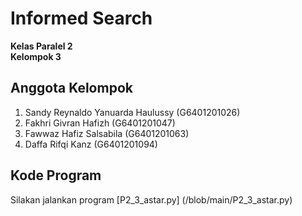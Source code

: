 # Informed Search
**Kelas Paralel 2** <br>
**Kelompok 3**
## Anggota Kelompok
1. Sandy Reynaldo Yanuarda Haulussy (G6401201026) 
2. Fakhri Givran Hafizh (G6401201047)
3. Fawwaz Hafiz Salsabila (G6401201063) 
4. Daffa Rifqi Kanz (G6401201094)
## Kode Program
Silakan jalankan program [P2_3_astar.py] (/blob/main/P2_3_astar.py)